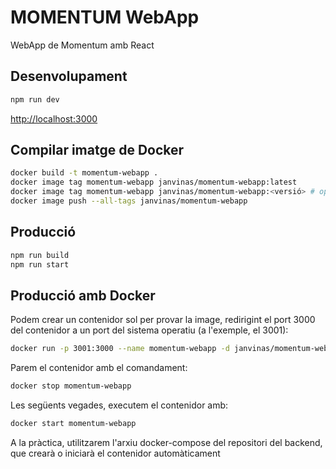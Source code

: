 # MOMENTUM WebApp

WebApp de Momentum amb React

## Desenvolupament
```bash
npm run dev
```

[http://localhost:3000](http://localhost:3000)

## Compilar imatge de Docker
```bash
docker build -t momentum-webapp .
docker image tag momentum-webapp janvinas/momentum-webapp:latest
docker image tag momentum-webapp janvinas/momentum-webapp:<versió> # opcional, si volem pujar una versió concreta
docker image push --all-tags janvinas/momentum-webapp
```

## Producció
```bash
npm run build
npm run start
```

## Producció amb Docker

Podem crear un contenidor sol per provar la image, redirigint el port 3000 del contenidor a un port del sistema operatiu (a l'exemple, el 3001):
```bash
docker run -p 3001:3000 --name momentum-webapp -d janvinas/momentum-webapp
```

Parem el contenidor amb el comandament:
```bash
docker stop momentum-webapp
```

Les següents vegades, executem el contenidor amb:
```bash
docker start momentum-webapp
```

A la pràctica, utilitzarem l'arxiu docker-compose del repositori del backend, que crearà o iniciarà el contenidor automàticament